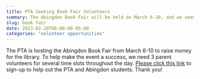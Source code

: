 ```yaml
---
title: PTA Seeking Book Fair Volunteers
summary: The Abingdon Book Fair will be held on March 6-10, and we need volunteers.
slug: book fair
date: 2023-02-20T06:00:00-05:00
categories: "volunteer opportunities"
---
```


The PTA is hosting the Abingdon Book Fair from March 6-10 to raise money for the library. To help make the event a success, we need 3 parent volunteers for several time slots throughout the day. [Please click this link](https://www.signupgenius.com/go/10c0e4fabac28a3f8c43-abingdon1#/) to sign-up to help out the PTA and Abingdon students. Thank you!